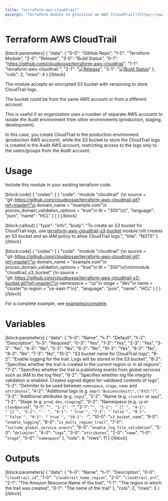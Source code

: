 ```yaml
---
title: "terraform-aws-cloudtrail"
excerpt: "Terraform module to provision an AWS [CloudTrail](https://aws.amazon.com/cloudtrail/)."
---
```

# Terraform AWS CloudTrail
[block:parameters]
{
  "data": {
    "0-0": "GitHub Repo",
    "1-0": "Terraform Module",
    "2-0": "Release",
    "3-0": "Build Status",
    "0-1": "https://github.com/cloudposse/terraform-aws-cloudtrail",
    "1-1": "terraform-aws-cloudtrail ",
    "2-1": "[![Release](https://img.shields.io/github/release/cloudposse/terraform-aws-cloudtrail.svg)](https://github.com/cloudposse/terraform-aws-cloudtrail/release)",
    "3-1": "[![Build Status](https://travis-ci.org/cloudposse/terraform-aws-cloudtrail.svg?branch=master)](https://travis-ci.org/cloudposse/terraform-aws-cloudtrail)"
  },
  "cols": 2,
  "rows": 4
}
[/block]

The module accepts an encrypted S3 bucket with versioning to store CloudTrail logs.

The bucket could be from the same AWS account or from a different account.

This is useful if an organization uses a number of separate AWS accounts to isolate the Audit environment from other environments (production, staging, development).

In this case, you create CloudTrail in the production environment (production AWS account), 
while the S3 bucket to store the CloudTrail logs is created in the Audit AWS account, restricting access to the logs only to the users/groups from the Audit account.


# Usage

Include this module in your existing terraform code.

[block:code]
{
  "codes": [
    {
      "code": "module \"cloudtrail\" {\n  source                           = \"git::https://github.com/cloudposse/terraform-aws-cloudtrail.git?ref=master\"\n  domain_name                      = \"example.com\"\n  proces_domain_validation_options = \"true\"\n  ttl                              = \"300\"\n}",
      "language": "json",
      "name": "HCL"
    }
  ]
}
[/block]

[block:callout]
{
  "type": "info",
  "body": "To create an S3 bucket for CloudTrail logs, use [terraform-aws-cloudtrail-s3-bucket](https://github.com/cloudposse/terraform-aws-cloudtrail-s3-bucket) module.\nIt creates an S3 bucket and an IAM policy to allow CloudTrail logs.",
  "title": "NOTE"
}
[/block]

[block:code]
{
  "codes": [
    {
      "code": "module \"cloudtrail\" {\n  source                           = \"git::https://github.com/cloudposse/terraform-aws-cloudtrail.git?ref=master\"\n  domain_name                      = \"example.com\"\n  proces_domain_validation_options = \"true\"\n  ttl                              = \"300\"\n}\n\nmodule \"cloudtrail_s3_bucket\" {\n  source    = \"git::https://github.com/cloudposse/terraform-aws-cloudtrail-s3-bucket.git?ref=master\"\n  namespace = \"cp\"\n  stage     = \"dev\"\n  name      = \"cluster\"\n  region    = \"us-east-1\"\n}",
      "language": "json",
      "name": "HCL"
    }
  ]
}
[/block]

For a complete example, see [examples/complete](https://github.com/cloudposse/terraform-aws-cloudtrail/examples/complete).


# Variables
[block:parameters]
{
  "data": {
    "h-0": "Name",
    "h-1": "Default",
    "h-2": "Description",
    "h-3": "Required",
    "0-3": "Yes",
    "1-3": "Yes",
    "2-3": "Yes",
    "3-3": "No",
    "4-3": "No",
    "5-3": "No",
    "6-3": "No",
    "10-3": "Yes",
    "9-3": "No",
    "8-3": "No",
    "7-3": "No",
    "10-2": "S3 bucket name for CloudTrail logs",
    "9-2": "Enable logging for the trail. Logs will be stored in the S3 bucket",
    "8-2": "Specifies whether the trail is created in the current region or in all regions",
    "7-2": "Specifies whether the trail is publishing events from global services such as IAM to the log files",
    "6-2": "Specifies whether log file integrity validation is enabled. Creates signed digest for validated contents of logs",
    "5-2": "Delimiter to be used between `namespace`, `stage`, `name` and `attributes`",
    "4-2": "Additional tags  (e.g. `map(\"BusinessUnit\",\"XYZ\")`",
    "3-2": "Additional attributes (e.g. `logs`)",
    "2-2": "Name  (e.g. `cluster` or `app`)",
    "1-2": "Stage (e.g. `prod`, `dev`, `staging`)",
    "0-2": "Namespace (e.g. `cp` or `cloudposse`)",
    "0-1": "``",
    "1-1": "``",
    "2-1": "``",
    "3-1": "`[]`",
    "4-1": "`{}`",
    "5-1": "`-`",
    "6-1": "`true`",
    "7-1": "`false`",
    "8-1": "`false`",
    "9-1": "`true`",
    "10-1": "``",
    "10-0": "`s3_bucket_name`",
    "9-0": "`enable_logging`",
    "8-0": "`is_multi_region_trail`",
    "7-0": "`include_global_service_events`",
    "6-0": "`enable_log_file_validation`",
    "5-0": "`delimiter`",
    "4-0": "`tags`",
    "3-0": "`attributes`",
    "2-0": "`name`",
    "1-0": "`stage`",
    "0-0": "`namespace`"
  },
  "cols": 4,
  "rows": 11
}
[/block]
# Outputs
[block:parameters]
{
  "data": {
    "h-0": "Name",
    "h-1": "Description",
    "0-0": "`cloudtrail_id`",
    "1-0": "`cloudtrail_home_region`",
    "2-0": "`cloudtrail_arn`",
    "2-1": "The Amazon Resource Name of the trail",
    "1-1": "The region in which the trail was created",
    "0-1": "The name of the trail"
  },
  "cols": 2,
  "rows": 3
}
[/block]